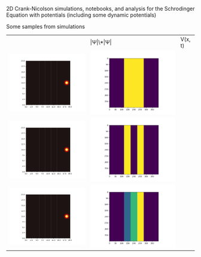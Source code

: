 2D Crank-Nicolson simulations, notebooks, and analysis for the Schrodinger Equation with potentials (including some dynamic potentials)

Some samples from simulations

<table>
    <td>
        <td>|Ψ|\*|Ψ|</td>
        <td>V(x, t)</td>
    </tr>
    <tr>
        <td><img src="Assets/5.gif"/></td>
        <td><img src="Assets/5Potential.png"/></td>
    </tr>
    <tr>
        <td><img src="Assets/6.gif"/></td>
        <td><img src="Assets/6Potential.png"/></td>
    </tr>
    <tr>
        <td><img src="Assets/7.gif"/></td>
        <td><img src="Assets/7Potential.png"/></td>
    </tr>
</table>


